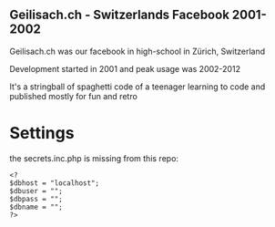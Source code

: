 Geilisach.ch - Switzerlands Facebook 2001-2002
----------------------------------------------

Geilisach.ch was our facebook in high-school in Zürich, Switzerland

Development started in 2001 and peak usage was 2002-2012

It's a stringball of spaghetti code of a teenager learning to code and published mostly for fun and retro

Settings
========

the secrets.inc.php is missing from this repo:
```
<?
$dbhost = "localhost";
$dbuser = "";
$dbpass = "";
$dbname = "";
?>
```